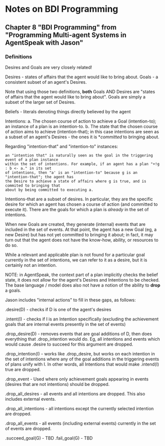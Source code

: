 # Notes on BDI Programming
## Chapter 8 "BDI Programming" from "Programming Multi-agent Systems in AgentSpeak with Jason"


### Definitions

Desires and Goals are very closely related!

Desires - states of affairs that the agent would like to bring about.
Goals - a consistent subset of an agent's Desires.

Note that using those two definitions, **both** Goals AND Desires are
"states of affairs that the agent would like to bring about". Goals are simply
a subset of the larger set of Desires.

Beliefs - literals denoting things directly believed by the agent

Intentions:
    a. The chosen course of action to achieve a Goal (intention-to); an instance of 
       a plan is an intention-to.
    b. The state that the chosen course of action aims to achieve (intention-that); in this
       case intentions are seen as a subset of an agent's Desires - the ones it is **committed*
       to bringing about.
       
Regarding "intention-that" and "intention-to" instances:
 
    an "intention that" is naturally seen as the goal in the triggering event of a plan instance
    within the set of intentions. For example, if an agent has a plan "+!g : b <- a." in its set
    of intentions, then "a' is an "intention-to" because g is an "intention-that"; the agent has
    the Desire to achieve a state of affairs where g is true, and is commited to bringing that
    about by being committed to executing a.
    
Intentions-that are a subset of desires. In particular, they are the specific desire for which
an agent has chosen a course of action (and committed to execute it). There are the goals for
which a plan is *already* in the set of intentions.    

When new Goals are created, they generate (internal) events that are included in the set of events.
At that point, the agent has a new Goal (eg, a new Desire) but has not yet committed to bringing
it about; in fact, it may turn out that the agent does not have the know-how, ability, or resources
to do so. 

While a relevant and applicable plan is not found for a particular goal currently in the
set of intentions, we can refer to it as a desire, but it is certainly not an intention.

NOTE: in AgentSpeak, the context part of a plan implicitly checks the belief state, it does
not allow for the agent's Desires and Intentions to be checked. The base language / model
does also not have a notion of the ability to **drop** a goals.

Jason includes "internal actions" to fill in these gaps, as follows:

.desire(D) - checks if D is one of the agent's desires

.intent(I) - checks if I is an Intention specifically (excluding the achievement goals that are
 internal events presently in the set of events)

.drop_desire(D) - removes events that are goal additions of D, then does everything that
 .drop_intention would do. Eg, all intentions and events which would cause .desire to succeed for
 this argument are dropped.
 
.drop_intention(I) - works like .drop_desire, but works on each intention in the set of intentions
 where any of the goal additions in the triggering events of plans unify with I. In other words,
 all Intentions that would make .intend(I) true are dropped.
 
.drop_event - Used where only achievement goals appearing in events (desires that are 
 not intentions) should be dropped.
 
.drop_all_desires - all events and all intentions are dropped. This also includes external events.

.drop_all_intentions - all intentions except the currently selected intention are dropped.

.drop_all_events - all events (including external events) currently in the set of events are dropped.


.succeed_goal(G) - TBD
.fail_goal(G) - TBD





    
    


